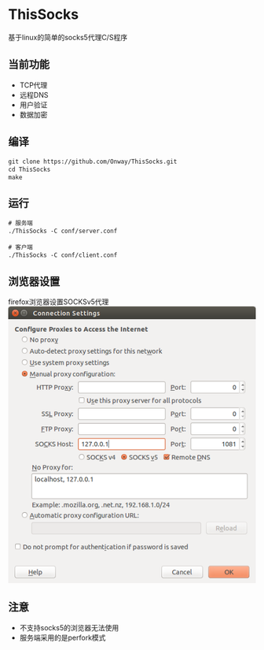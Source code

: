 # ThisSocks
基于linux的简单的socks5代理C/S程序

## 当前功能
* TCP代理
* 远程DNS
* 用户验证
* 数据加密

## 编译
    git clone https://github.com/Onway/ThisSocks.git
	cd ThisSocks
	make

## 运行
    # 服务端
	./ThisSocks -C conf/server.conf

	# 客户端
	./ThisSocks -C conf/client.conf

## 浏览器设置
firefox浏览器设置SOCKSv5代理
![image](https://github.com/Onway/ThisSocks/raw/master/img/setting.png)

## 注意
* 不支持socks5的浏览器无法使用
* 服务端采用的是perfork模式
